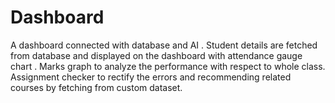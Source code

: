 # Dashboard
A dashboard connected with database and AI . Student details are fetched from database and displayed on the dashboard with attendance gauge chart . Marks graph to analyze the performance with respect to whole class. Assignment checker to rectify the errors and recommending related courses by fetching from custom dataset.
